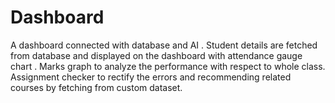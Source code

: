 # Dashboard
A dashboard connected with database and AI . Student details are fetched from database and displayed on the dashboard with attendance gauge chart . Marks graph to analyze the performance with respect to whole class. Assignment checker to rectify the errors and recommending related courses by fetching from custom dataset.
